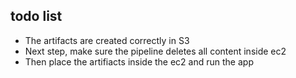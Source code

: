 ## todo list

- The artifacts are created correctly in S3
- Next step, make sure the pipeline deletes all content inside ec2
- Then place the artifiacts inside the ec2 and run the app
